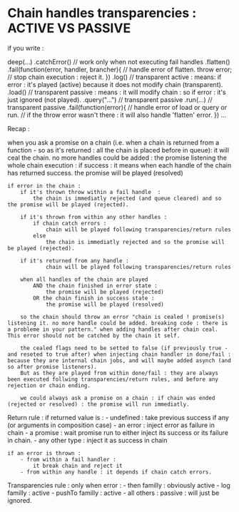 # Chain handles transparencies : ACTIVE VS PASSIVE

if you write : 


deep(...)
.catchError() // work only when not executing fail handles
.flatten()
.fail(function(error, handler, brancher){
	// handle error of flatten.
	throw error; // stop chain execution : reject it.
})
.log()	// transparent active : means: if error : it's played (active) because it does not modify chain (transparent). 
.load()	// transparent passive : means : it will modify chain : so if error : it's just ignored (not played).
.query("...")	// transparent passive
.run(...)	// transparent passive
.fail(function(error){
	// handle error of load or query or run.
	// if the throw error wasn't there : it will also handle 'flatten' error.
})
...

Recap :

when you ask a promise on a chain (i.e. when a chain is returned from a function - so as it's returned : all the chain is placed before in queue): 
it will ceal the chain.
no more handles could be added : the promise listening the whole chain execution : 
	if success : 
		it means when each handle of the chain has returned success.
		the promise will be played (resolved)

	if error in the chain : 
		if it's thrown throw within a fail handle  :  
			the chain is immediatly rejected (and queue cleared) and so the promise will be played (rejected).

		if it's thrown from within any other handles : 
			if chain catch errors : 
				chain will be played following transparencies/return rules
			else
				the chain is immediatly rejected and so the promise will be played (rejected).

		if it's returned from any handle :
				chain will be played following transparencies/return rules

		when all handles of the chain are played 
			AND the chain finished in error state :
				the promise will be played (rejected)
			OR the chain finish in success state :
				the promise will be played (resolved)

		so the chain should throw an error "chain is cealed ! promise(s) listening it. no more handle could be added. breaking code : there is a probleme in your pattern." when adding handles after chain ceal. This error should not be catched by the chain it self.

		the cealed flags need to be setted to false (if previously true - and reseted to true after) when injecting chain handler in done/fail : because they are internal chain jobs, and will maybe added asynch (and so after promise listeners).
		But as they are played from within done/fail : they are always been executed follwing transparencies/return rules, and before any rejection or chain ending.

		we could always ask a promise on a chain : if chain was ended (rejected or resolved) : the promise will run immediatly.

Return rule : 
	if returned value is :
		- undefined : take previous success if any (or arguments in composition case)
		- an error : inject error as failure in chain
		- a promise : wait promise run to either inject its success or its failure in chain.
		- any other type : inject it as success in chain

	if an error is thrown : 
		- from within a fail handler : 
			it break chain and reject it
		- from within any handle : it depends if chain catch errors.


Transparencies rule : only when error : 
	- then familly : obviously active
	- log familly : active
	- pushTo familly : active
	- all others : passive : will just be ignored.

